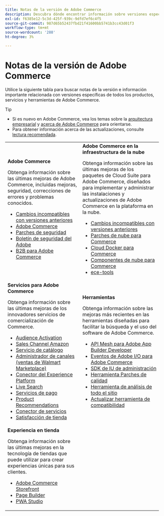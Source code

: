 ```yaml
---
title: Notas de la versión de Adobe Commerce
description: Descubra dónde encontrar información sobre versiones específicas de Adobe Commerce.
exl-id: f6385e12-5c3d-425f-939c-9dfd7ef6c4f5
source-git-commit: 987d65b52437fbd21f41600bb5741b3cc43d01f3
workflow-type: tm+mt
source-wordcount: '288'
ht-degree: 3%

---
```



# Notas de la versión de Adobe Commerce

Utilice la siguiente tabla para buscar notas de la versión e información importante relacionada con versiones específicas de todos los productos, servicios y herramientas de Adobe Commerce.

>[!TIP]
>
>- Si es nuevo en Adobe Commerce, vea los temas sobre la [arquitectura empresarial](../../implementation-playbook/architecture/enterprise-blueprint.md) y [acerca de Adobe Commerce](https://experienceleague.adobe.com/en/docs/commerce-admin/start/about) para orientarse.
>- Para obtener información acerca de las actualizaciones, consulte [lectura recomendada](../../upgrade/resources/recommended-reading.md).

<table>
  <tbody>
    <tr>
      <td><strong>Adobe Commerce</strong>
        <p>Obtenga información sobre las últimas mejoras de Adobe Commerce, incluidas mejoras, seguridad, correcciones de errores y problemas conocidos.</p>
          <ul>
            <li><a href="https://developer.adobe.com/commerce/php/development/backward-incompatible-changes/">Cambios incompatibles con versiones anteriores</a></li>
            <li><a href="commerce/overview.md">Adobe Commerce</a></li>
            <li><a href="security/overview.md">Parches de seguridad</a></li>
            <li><a href="https://helpx.adobe.com/security/products/magento.html">Boletín de seguridad del Adobe</a></li>
            <li><a href="https://experienceleague.adobe.com/docs/commerce-admin/b2b/release-notes.html">B2B para Adobe Commerce</a></li>
          </ul>
        </td>
      <td><strong>Adobe Commerce en la infraestructura de la nube</strong>
        <p>Obtenga información sobre las últimas mejoras de los paquetes de Cloud Suite para Adobe Commerce, diseñados para implementar y administrar las instalaciones y actualizaciones de Adobe Commerce en la plataforma en la nube.</p>
          <ul>
            <li><a href="https://experienceleague.adobe.com/en/docs/commerce-cloud-service/user-guide/release-notes/backward-incompatible-changes">Cambios incompatibles con versiones anteriores</a></li>
            <li><a href="https://experienceleague.adobe.com/en/docs/commerce-cloud-service/user-guide/release-notes/cloud-patches">Parches de nube para Commerce</a></li>
            <li><a href="https://experienceleague.adobe.com/en/docs/commerce-cloud-service/user-guide/release-notes/cloud-docker">Cloud Docker para Commerce</a></li>
            <li><a href="https://experienceleague.adobe.com/en/docs/commerce-cloud-service/user-guide/release-notes/cloud-components">Componentes de nube para Commerce</a></li>
            <li><a href="https://experienceleague.adobe.com/en/docs/commerce-cloud-service/user-guide/release-notes/ece-tools-package">ece-tools</a></li>
          </ul>
      </td>
    </tr>
    <tr>
      <td><strong>Servicios para Adobe Commerce</strong>
        <p>Obtenga información sobre las últimas mejoras de los innovadores servicios de comercialización de Commerce.</p>
          <ul>
            <li><a href="https://experienceleague.adobe.com/docs/commerce-admin/customers/audience-activation.html">Audience Activation</a></li>
            <li><a href="https://experienceleague.adobe.com/docs/commerce-channels/amazon/release-notes.html">Sales Channel Amazon</a></li>
            <li><a href="https://experienceleague.adobe.com/docs/commerce-merchant-services/catalog-service/release-notes.html">Servicio de catálogo</a></li>
            <li><a href="https://experienceleague.adobe.com/docs/commerce-channels/channel-manager/release-notes.html">Administrador de canales (ventas de Walmart Marketplace)</a></li>
            <li><a href="https://experienceleague.adobe.com/docs/commerce-merchant-services/experience-platform-connector/release-notes.html">Conector del Experience Platform</a></li>
            <li><a href="https://experienceleague.adobe.com/docs/commerce-merchant-services/live-search/release-notes.html">Live Search</a></li>
            <li><a href="https://experienceleague.adobe.com/docs/commerce-merchant-services/payment-services/release-notes.html">Servicios de pago</a></li>
            <li><a href="https://experienceleague.adobe.com/docs/commerce-merchant-services/product-recommendations/release-notes.html">Product Recommendations</a></li>
            <li><a href="https://experienceleague.adobe.com/docs/commerce-merchant-services/user-guides/integration-services/saas.html">Conector de servicios</a></li>
            <li><a href="https://experienceleague.adobe.com/docs/commerce-merchant-services/store-fulfillment/release-notes.html?lang=en">Satisfacción de tienda</a></li>
          </ul>
        </td>
      <td><strong>Herramientas</strong>
        <p>Obtenga información sobre las mejoras más recientes en las herramientas diseñadas para facilitar la búsqueda y el uso del software de Adobe Commerce.</p>
          <ul>
            <li><a href="https://developer.adobe.com/graphql-mesh-gateway/">API Mesh para Adobe App Builder Developer</a></li>
            <li><a href="https://developer.adobe.com/commerce/events/get-started/release-notes/">Eventos de Adobe I/O para Adobe Commerce</a></li>
            <li><a href="https://developer.adobe.com/commerce/extensibility/admin-ui-sdk/release-notes/">SDK de IU de administración</a></li>
            <li><a href="../../tools/quality-patches-tool/release-notes.md">Herramienta Parches de calidad</a></li>
            <li><a href="../../tools/site-wide-analysis-tool/intro.md">Herramienta de análisis de todo el sitio</a></li>
            <li><a href="../../upgrade/upgrade-compatibility-tool/overview.md">Actualizar herramienta de compatibilidad</a></li>
          </ul>
      </td>
    </tr>
    <tr>
       <td><strong>Experiencia en tienda</strong>
        <p>Obtenga información sobre las últimas mejoras en la tecnología de tiendas que puede utilizar para crear experiencias únicas para sus clientes.</p>
          <ul>
            <li><a href="https://experienceleague.adobe.com/developer/commerce/storefront/">Adobe Commerce Storefront</a></li>
            <li><a href="https://experienceleague.adobe.com/docs/commerce-admin/page-builder/release-notes.html">Page Builder</a></li>
            <li><a href="https://github.com/magento/pwa-studio/releases/latest">PWA Studio</a></li>
          </ul>
      </td>
      <td></td>
    </tr>
  </tbody>
</table>
